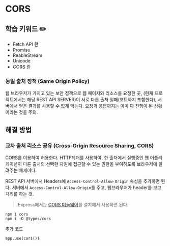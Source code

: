 # CORS 

## 학습 키워드 ✏️

- Fetch API 란
- Promise
- ReableStream
- Unicode
- CORS 란

### 동일 출처 정책 (Same Origin Policy)
웹 브라우저가 가지고 있는 보안 정책으로 웹 페이지와 리소스를 요청한 곳,
(현재 프로젝트에서는 해당 REST API SERVER)이 서로 다른 출처 일때(포트까지 포함한다), 
서버에서 얻은 결과를 사용할 수 없게 막는다. 
요청과 응답까지는 이미 다 진행이 된 상황이라는 것을 주의.

## 해결 방법 
### 교차 출처 리소스 공유 (Cross-Origin Resource Sharing, CORS)
CORS를 이용하여 허용한다. 
HTTP헤더를 사용하여, 한 출처에서 실행중인 웹 어플리케이션이
다른 출처의 선택한 자원에 접근할 수 있는 권한을 부여하도록 브라우저에 알려주는 체제이다.

REST API 서버에서 Headers에 `Access-Control-Allow-Origin` 속성을 추가하면 된다.
서버에서 `Access-Control-Allow-Origin`를 주고, 웹브라우저가 header를 보고 처리를 하는 것.



> Express에서는 [CORS 미들웨어](https://expressjs.com/en/resources/middleware/cors.html)를 설치해서 사용하면 된다.

```
npm i cors
npm i -D @types/cors
```

추가 코드
```
app.use(cors())
```
